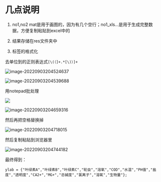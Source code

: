 # 几点说明

1. no1,no2 mat是用于画图的，因为有几个空行；no1_xls...是用于生成完整数据，方便复制粘贴到excel中的
2. 结果存储在res文件夹中

3. 标签的格式化

去单位到的正则表达式`[\(（]+.*[\)）]+`

![image-20220903204524637](C:\Users\wei\Pictures\Markdown\exp\image-20220903204524637.png)

![image-20220903204539688](C:\Users\wei\Pictures\Markdown\exp\image-20220903204539688.png)

用notepad批处理

![](C:\Users\wei\Pictures\Markdown\exp\image-20220903204630496.png)

![image-20220903204659316](C:\Users\wei\Pictures\Markdown\exp\image-20220903204659316.png)

然后再把空格替换掉

![image-20220903204718015](C:\Users\wei\Pictures\Markdown\exp\image-20220903204718015.png)

然后复制粘贴到浏览器里

![image-20220903204744182](C:\Users\wei\Pictures\Markdown\exp\image-20220903204744182.png)

最终得到：

`ylab = {"叶绿素A","叶绿素B","叶绿素C","轮虫","溶氧","COD","水温","PH值","盐度","透明度","CA2+","MG+","总碱度","氯离子","溶氧","生物量"};`